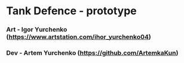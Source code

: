 # Tank Defence - prototype

### Art - Igor Yurchenko (https://www.artstation.com/ihor_yurchenko04)
### Dev - Artem Yurchenko (https://github.com/ArtemkaKun)

